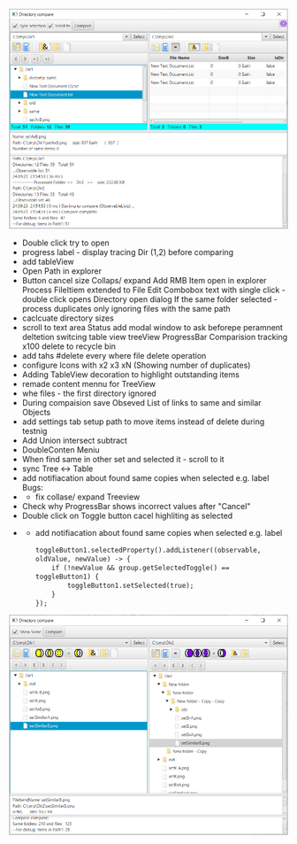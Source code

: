 ![img_2.png](img_2.png)





- Double click try to open
- progress label - display tracing Dir (1,2) before comparing
- add tableView
- Open Path in explorer
- Button cancel size
Collaps/ expand
Add RMB Item open in explorer
Process FileItiem extended to File
Edit Combobox text with single click - double click opens Directory open dialog
If the same folder selected - process duplicates only ignoring files with the same path
- caclcuate directory sizes
- scroll to text area Status 
add modal window to ask beforepe peramnent deltetion
switcing table view treeView
ProgressBar Comparision tracking x100
delete to recycle bin
- add tahs #delete every where file delete operation
- configure Icons with x2 x3 xN (Showing number of duplicates)
- Adding TableView decoration to highlight outstanding items
- remade content mennu for TreeView
- whe files - the first directory ignored
- During compaision save Obseved List of links to same and similar Objects
- add settings tab setup path to move items instead of delete during testnig
- Add Union intersect subtract 
- DoubleConten Meniu
- When find same in other set and selected it - scroll to it 
- sync Tree <-> Table
- add notifiacation about found same copies when selected e.g. label
Bugs:
- - fix collase/ expand Treeview
- Check why ProgressBar shows incorrect values after "Cancel"
- Double click on Toggle button cacel highliting as selected
- - add notifiacation about found same copies when selected e.g. label

        toggleButton1.selectedProperty().addListener((observable, oldValue, newValue) -> {
            if (!newValue && group.getSelectedToggle() == toggleButton1) {
                toggleButton1.setSelected(true);
            }
        });


![img_1.png](img_1.png)